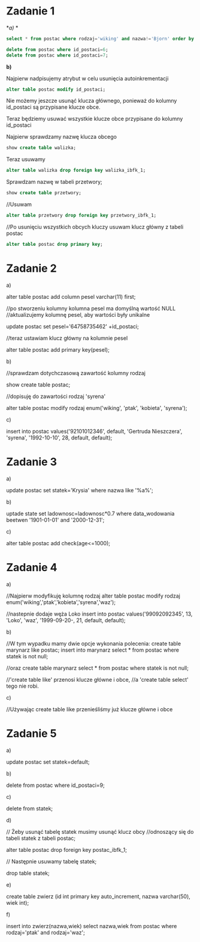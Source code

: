 # Zadanie 1

**a)* *
```sql
select * from postac where rodzaj='wiking' and nazwa!='Bjorn' order by data_ur;

delete from postac where id_postaci=6;
delete from postac where id_postaci=7;
```
**b)**

Najpierw nadpisujemy atrybut w celu usunięcia autoinkrementacji
```sql
alter table postac modify id_postaci;
```
Nie możemy jeszcze usunąć klucza głównego, ponieważ do kolumny id_postaci są przypisane klucze obce.

Teraz będziemy usuwać wszystkie klucze obce przypisane do kolumny id_postaci

Najpierw sprawdzamy nazwę klucza obcego
```sql
show create table walizka;
```
Teraz usuwamy
```sql
alter table walizka drop foreign key walizka_ibfk_1;
```
Sprawdzam nazwę w tabeli przetwory;
```sql
show create table przetwory;
```
//Usuwam
```sql
alter table przetwory drop foreign key przetwory_ibfk_1;
```
//Po usunięciu wszystkich obcych kluczy usuwam klucz główny z tabeli postac
```sql
alter table postac drop primary key;
```
# Zadanie 2

a)

alter table postac add column pesel varchar(11) first;

//po stworzeniu kolumny kolumna pesel ma domyślną wartość NULL
//aktualizujemy kolumnę pesel, aby wartości były unikalne

update postac set pesel='64758735462' +id_postaci;

//teraz ustawiam klucz główny na kolumnie pesel

alter table postac add primary key(pesel);

b)

//sprawdzam dotychczasową zawartość kolumny rodzaj

show create table postac;

//dopisuję do zawartości rodzaj 'syrena'

alter table postac modify rodzaj enum('wiking', 'ptak', 'kobieta', 'syrena');

c)

insert into postac values('92101012346', default, 'Gertruda Nieszczera', 'syrena', '1992-10-10', 28, default, default);

# Zadanie 3

a)

update postac set statek='Krysia' where nazwa like '%a%';

b)

uptade state set ladownosc=ladownosc*0.7
where data_wodowania beetwen '1901-01-01' and '2000-12-31';

c)

alter table postac add check(age<=1000);

# Zadanie 4

a) 

//Najpierw modyfikuję kolumnę rodzaj
alter table postac modify rodzaj enum('wiking','ptak','kobieta','syrena','waz');

//nastepnie dodaje węża Loko
insert into postac values('99092092345', 13, 'Loko', 'waz', '1999-09-20-, 21, default, default);

b)

//W tym wypadku mamy dwie opcje wykonania polecenia:
create table marynarz like postac;
insert into marynarz select * from postac where statek is not null;

//oraz
create table marynarz select * from postac where statek is not null;

//'create table like' przenosi klucze główne i obce, 
//a 'create table select' tego nie robi.

c)

//Używając create table like przenieśliśmy już klucze główne i obce

# Zadanie 5

a)

update postac set statek=default;

b)

delete from postac where id_postaci=9;

c)

delete from statek;

d)

// Żeby usunąć tabelę statek musimy usunąć klucz obcy 
//odnoszący się do tabeli statek z tabeli postac;

alter table postac drop foreign key postac_ibfk_1;

// Następnie usuwamy tabelę statek;

drop table statek;

e)

create table zwierz (id int primary key auto_increment, nazwa varchar(50), wiek int);

f)

insert into zwierz(nazwa,wiek) select nazwa,wiek from postac where rodzaj='ptak' and rodzaj='waz';

 	



 